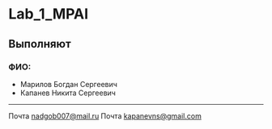 # Lab_1_MPAI 
## Выполняют
### ФИО:
   + Марилов Богдан Сергеевич
   + Капанев Никита Сергеевич
---
Почта <nadgob007@mail.ru>
Почта <kapanevns@gmail.com>
